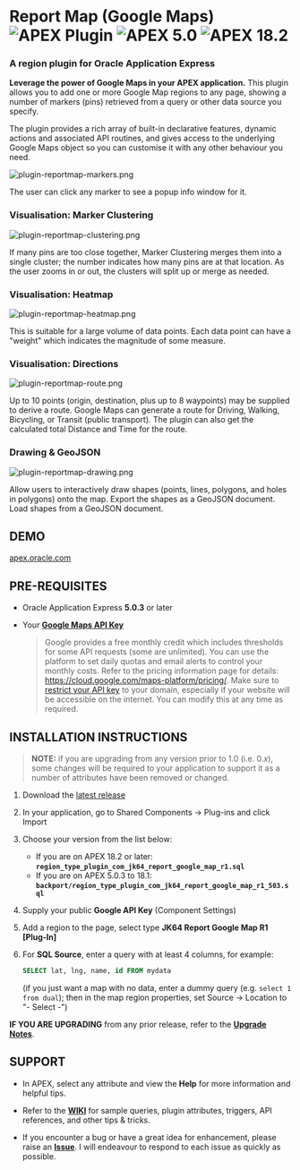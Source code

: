 # Report Map (Google Maps) ![APEX Plugin](https://cdn.rawgit.com/Dani3lSun/apex-github-badges/b7e95341/badges/apex-plugin-badge.svg) ![APEX 5.0](https://cdn.rawgit.com/Dani3lSun/apex-github-badges/88f0a6ed/badges/apex-5_0-badge.svg) ![APEX 18.2](https://cdn.rawgit.com/Dani3lSun/apex-github-badges/2fee47b7/badges/apex-18_2-badge.svg)

### A region plugin for Oracle Application Express

**Leverage the power of Google Maps in your APEX application.** This plugin allows you to add one or more Google Map regions to any page, showing a number of markers (pins) retrieved from a query or other data source you specify.

The plugin provides a rich array of built-in declarative features, dynamic actions and associated API routines, and gives access to the underlying Google Maps object so you can customise it with any other behaviour you need.

![plugin-reportmap-markers.png](https://raw.githubusercontent.com/jeffreykemp/jk64-plugin-reportmap/master/images/plugin-reportmap-markers.png)

The user can click any marker to see a popup info window for it.

### Visualisation: Marker Clustering

![plugin-reportmap-clustering.png](https://raw.githubusercontent.com/jeffreykemp/jk64-plugin-reportmap/master/images/plugin-reportmap-clustering.png)

If many pins are too close together, Marker Clustering merges them into a single cluster; the number indicates how many pins are at that location. As the user zooms in or out, the clusters will split up or merge as needed.

### Visualisation: Heatmap

![plugin-reportmap-heatmap.png](https://raw.githubusercontent.com/jeffreykemp/jk64-plugin-reportmap/master/images/plugin-reportmap-heatmap.png)

This is suitable for a large volume of data points. Each data point can have a "weight" which indicates the magnitude of some measure.

### Visualisation: Directions

![plugin-reportmap-route.png](https://raw.githubusercontent.com/jeffreykemp/jk64-plugin-reportmap/master/images/plugin-reportmap-route.png)

Up to 10 points (origin, destination, plus up to 8 waypoints) may be supplied to derive a route. Google Maps can generate a route for Driving, Walking, Bicycling, or Transit (public transport). The plugin can also get the calculated total Distance and Time for the route.

### Drawing & GeoJSON

![plugin-reportmap-drawing.png](https://raw.githubusercontent.com/jeffreykemp/jk64-plugin-reportmap/master/images/plugin-reportmap-drawing.png)

Allow users to interactively draw shapes (points, lines, polygons, and holes in polygons) onto the map. Export the shapes as a GeoJSON document. Load shapes from a GeoJSON document.

## DEMO

[apex.oracle.com](https://apex.oracle.com/pls/apex/jk64/r/jk64_report_map/home)

## PRE-REQUISITES

* Oracle Application Express **5.0.3** or later
* Your **[Google Maps API Key](https://developers.google.com/maps/documentation/javascript/get-api-key)**

  > Google provides a free monthly credit which includes thresholds for some API requests (some are unlimited). You can use the platform to set daily quotas and email alerts to control your monthly costs. Refer to the pricing information page for details: https://cloud.google.com/maps-platform/pricing/. Make sure to [restrict your API key](https://developers.google.com/maps/documentation/javascript/get-api-key#restrict_key) to your domain, especially if your website will be accessible on the internet. You can modify this at any time as required.

## INSTALLATION INSTRUCTIONS

> **NOTE:** if you are upgrading from any version prior to 1.0 (i.e. 0.*x*), some changes will be required to your application to support it as a number of attributes have been removed or changed.

1. Download the [latest release](https://github.com/jeffreykemp/jk64-plugin-reportmap/releases/latest)

2. In your application, go to Shared Components -> Plug-ins and click Import

2. Choose your version from the list below:
   * If you are on APEX 18.2 or later: **`region_type_plugin_com_jk64_report_google_map_r1.sql`**
   * If you are on APEX 5.0.3 to 18.1: **`backport/region_type_plugin_com_jk64_report_google_map_r1_503.sql`**

3. Supply your public **Google API Key** (Component Settings)

4. Add a region to the page, select type **JK64 Report Google Map R1 [Plug-In]**

5. For **SQL Source**, enter a query with at least 4 columns, for example:

   ```sql
   SELECT lat, lng, name, id FROM mydata
   ```
   
   (if you just want a map with no data, enter a dummy query (e.g. `select 1 from dual`); then in the map region properties, set Source -> Location to "- Select -")

**IF YOU ARE UPGRADING** from any prior release, refer to the **[Upgrade Notes](https://github.com/jeffreykemp/jk64-plugin-reportmap/wiki/Upgrading)**.

## SUPPORT

* In APEX, select any attribute and view the **Help** for more information and helpful tips.

* Refer to the **[WIKI](https://github.com/jeffreykemp/jk64-plugin-reportmap/wiki)** for sample queries, plugin attributes, triggers, API references, and other tips & tricks.

* If you encounter a bug or have a great idea for enhancement, please raise an **[Issue](https://github.com/jeffreykemp/jk64-plugin-reportmap/issues)**. I will endeavour to respond to each issue as quickly as possible.
